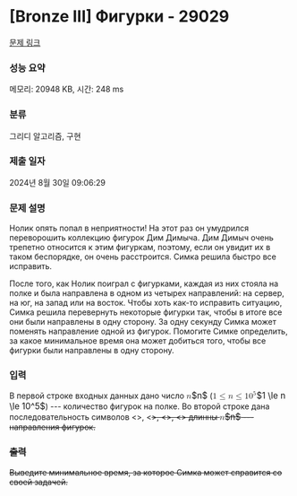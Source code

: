 # [Bronze III] Фигурки - 29029 

[문제 링크](https://www.acmicpc.net/problem/29029) 

### 성능 요약

메모리: 20948 KB, 시간: 248 ms

### 분류

그리디 알고리즘, 구현

### 제출 일자

2024년 8월 30일 09:06:29

### 문제 설명

<p>Нолик опять попал в неприятности! На этот раз он умудрился переворошить коллекцию фигурок Дим Димыча. Дим Димыч очень трепетно относится к этим фигуркам, поэтому, если он увидит их в таком беспорядке, он очень расстроится. Симка решила быстро все исправить.</p>

<p>После того, как Нолик поиграл с фигурками, каждая из них стояла на полке и была направлена в одном из четырех направлений: на сервер, на юг, на запад или на восток. Чтобы хоть как-то исправить ситуацию, Симка решила перевернуть некоторые фигурки так, чтобы в итоге все они были направлены в одну сторону. За одну секунду Симка может поменять направление одной из фигурок. Помогите Симке определить, за какое минимальное время она может добиться того, чтобы все фигурки были направлены в одну сторону.</p>

### 입력 

 <p>В первой строке входных данных дано число <mjx-container class="MathJax" jax="CHTML" style="font-size: 109%; position: relative;"><mjx-math class="MJX-TEX" aria-hidden="true"><mjx-mi class="mjx-i"><mjx-c class="mjx-c1D45B TEX-I"></mjx-c></mjx-mi></mjx-math><mjx-assistive-mml unselectable="on" display="inline"><math xmlns="http://www.w3.org/1998/Math/MathML"><mi>n</mi></math></mjx-assistive-mml><span aria-hidden="true" class="no-mathjax mjx-copytext">$n$</span></mjx-container> (<mjx-container class="MathJax" jax="CHTML" style="font-size: 109%; position: relative;"><mjx-math class="MJX-TEX" aria-hidden="true"><mjx-mn class="mjx-n"><mjx-c class="mjx-c31"></mjx-c></mjx-mn><mjx-mo class="mjx-n" space="4"><mjx-c class="mjx-c2264"></mjx-c></mjx-mo><mjx-mi class="mjx-i" space="4"><mjx-c class="mjx-c1D45B TEX-I"></mjx-c></mjx-mi><mjx-mo class="mjx-n" space="4"><mjx-c class="mjx-c2264"></mjx-c></mjx-mo><mjx-msup space="4"><mjx-mn class="mjx-n"><mjx-c class="mjx-c31"></mjx-c><mjx-c class="mjx-c30"></mjx-c></mjx-mn><mjx-script style="vertical-align: 0.393em;"><mjx-mn class="mjx-n" size="s"><mjx-c class="mjx-c35"></mjx-c></mjx-mn></mjx-script></mjx-msup></mjx-math><mjx-assistive-mml unselectable="on" display="inline"><math xmlns="http://www.w3.org/1998/Math/MathML"><mn>1</mn><mo>≤</mo><mi>n</mi><mo>≤</mo><msup><mn>10</mn><mn>5</mn></msup></math></mjx-assistive-mml><span aria-hidden="true" class="no-mathjax mjx-copytext">$1 \le n \le 10^5$</span></mjx-container>) --- количество фигурок на полке. Во второй строке дана последовательность символов <<N>>, <<S>>, <<W>>, <<E>> длинны <mjx-container class="MathJax" jax="CHTML" style="font-size: 109%; position: relative;"><mjx-math class="MJX-TEX" aria-hidden="true"><mjx-mi class="mjx-i"><mjx-c class="mjx-c1D45B TEX-I"></mjx-c></mjx-mi></mjx-math><mjx-assistive-mml unselectable="on" display="inline"><math xmlns="http://www.w3.org/1998/Math/MathML"><mi>n</mi></math></mjx-assistive-mml><span aria-hidden="true" class="no-mathjax mjx-copytext">$n$</span></mjx-container> --- направления фигурок.</p>

### 출력 

 <p>Выведите минимальное время, за которое Симка может справится со своей задачей.</p>

